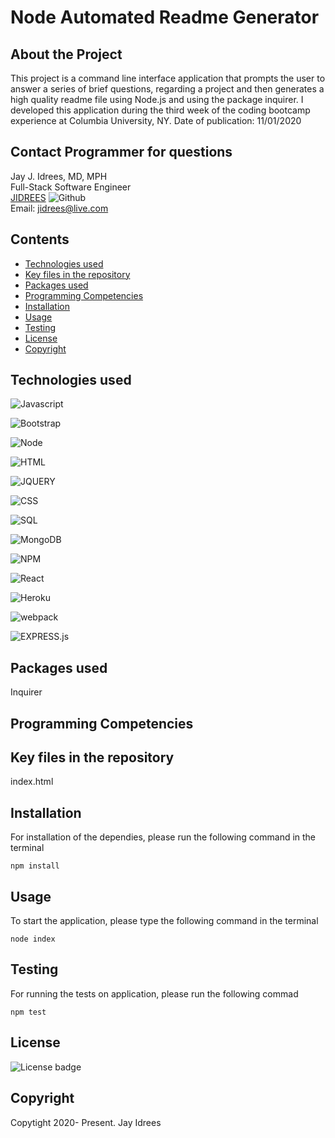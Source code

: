 # Node Automated Readme Generator

## About the Project
This project is a command line interface application that prompts the user to answer a series of brief questions, regarding a project and then generates a high quality readme file using Node.js and using the package inquirer. I developed this application during the third week of the coding bootcamp experience at Columbia University, NY. Date of publication: 11/01/2020

## Contact Programmer for questions

Jay J. Idrees, MD, MPH<br />
Full-Stack Software Engineer<br />
[JIDREES](https://github.com/jidrees)  ![Github](http://img.shields.io/badge/github-black?style=flat&logo=github) <br />
Email: jidrees@live.com



## Contents

- [Technologies used](#technologies-used)
- [Key files in the repository](#key-files-in-the-repository)
- [Packages used](#packages-used)
- [Programming Competencies](#programming-competencies)
- [Installation](#installation)
- [Usage](#usage)
- [Testing](#testing)
- [License](#license)
- [Copyright](#copyright)




## Technologies used

![Javascript](https://img.shields.io/badge/JavaScript-black?style=for-the-badge&logo=JavaScript)

![Bootstrap](https://img.shields.io/badge/Bootstrap-blueviolet?style=for-the-badge&logo=bootstrap)

![Node](https://img.shields.io/badge/Node-green?style=for-the-badge&logo=Node.js)

![HTML](https://img.shields.io/badge/HTML-informational?style=for-the-badge&logo=html5)

![JQUERY](https://img.shields.io/badge/jquery-purple?style=for-the-badge&logo=jquery)

![CSS](https://img.shields.io/badge/css-darkgreen?style=for-the-badge&logo=css3)

![SQL](https://img.shields.io/badge/MYSQL-darkblue?style=for-the-badge&logo=sqlite)

![MongoDB](http://img.shields.io/badge/mongo-dB-black?style=for-the-badge&logo=mongodb)

![NPM](http://img.shields.io/badge/npm-yellow?style=for-the-badge&logo=NPM)

![React](http://img.shields.io/badge/React-black?style=for-the-badge&logo=react)

![Heroku](http://img.shields.io/badge/Heroku-purple?style=for-the-badge&logo=heroku)

![webpack](http://img.shields.io/badge/webpack-grey?style=for-the-badge&logo=webpack)

![EXPRESS.js](http://img.shields.io/badge/express-JS-yellow?style=for-the-badge&logo=experts-exchange)


## Packages used

Inquirer

## Programming Competencies


## Key files in the repository

index.html


## Installation

For installation of the dependies, please run the following command in the terminal
```
npm install
```

## Usage

To start the application, please type the following command in the terminal

```
node index
```


## Testing

For running the tests on application, please run the following commad

```
npm test
```


## License 

![License badge](https://img.shields.io/badge/license-MIT-blue.svg)


## Copyright 
Copytight 2020- Present. Jay Idrees


